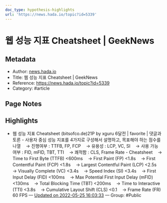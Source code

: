 ```yaml
---
doc_type: hypothesis-highlights
url: 'https://news.hada.io/topic?id=5339'
---
```


# 웹 성능 지표 Cheatsheet | GeekNews

## Metadata
- Author: [news.hada.io]()
- Title: 웹 성능 지표 Cheatsheet | GeekNews
- Reference: https://news.hada.io/topic?id=5339
- Category: #article

## Page Notes
## Highlights
- 웹 성능 지표 Cheatsheet (bitsofco.de)21P by xguru 6달전 | favorite | 댓글과 토론 - 사용자 중심 성능 지표를 4가지로 구성해서 설명하고, 목표해야 하는 점수를 나열 ㅤ→ 진행여부 : TTFB, FP, FCP ㅤ→ 유용성 : LCP, VC, SI ㅤ→ 사용 가능 여부 : FID, mFID, TBT, TTI ㅤ→ 쾌적함 : CLS, Frame Rate - Cheatsheet ㅤ→ Time to First Byte (TTFB) 	<600ms ㅤ→ First Paint (FP)	<1.8s ㅤ→ First Contentful Paint (FCP)	<1.8s ㅤ→ Largest Contentful Paint (LCP) 	<2.5s ㅤ→ Visually Complete (VC)	<3.4s ㅤ→ Speed Index (SI)	<3.4s ㅤ→ First Input Delay (FID) <100ms ㅤ→ Max Potential First Input Delay (mFID)	<130ms ㅤ→ Total Blocking Time (TBT)	<200ms ㅤ→ Time to Interactive (TTI)	<3.8s ㅤ→ Cumulative Layout Shift (CLS) <0.1 ㅤ→ Frame Rate (FR)	60 FPS — [Updated on 2022-05-25 16:03:33](https://hyp.is/yrOxqNv4EeyRVltCCN-qbw/news.hada.io/topic?id=5339) — Group: #Public



